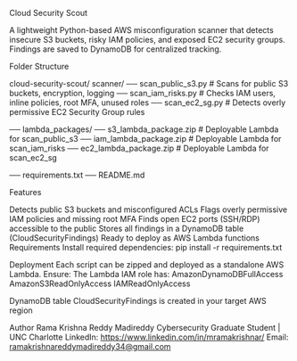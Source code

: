 Cloud Security Scout

A lightweight Python-based AWS misconfiguration scanner that detects insecure S3 buckets, risky IAM policies, and exposed EC2 security groups. Findings are saved to DynamoDB for centralized tracking.

Folder Structure

cloud-security-scout/ scanner/ ── scan_public_s3.py # Scans for public S3 buckets, encryption, logging ── scan_iam_risks.py # Checks IAM users, inline policies, root MFA, unused roles ── scan_ec2_sg.py # Detects overly permissive EC2 Security Group rules

── lambda_packages/ ── s3_lambda_package.zip # Deployable Lambda for scan_public_s3 ── iam_lambda_package.zip # Deployable Lambda for scan_iam_risks ── ec2_lambda_package.zip # Deployable Lambda for scan_ec2_sg

── requirements.txt ── README.md

Features

Detects public S3 buckets and misconfigured ACLs
Flags overly permissive IAM policies and missing root MFA
Finds open EC2 ports (SSH/RDP) accessible to the public
Stores all findings in a DynamoDB table (CloudSecurityFindings)
Ready to deploy as AWS Lambda functions
Requirements Install required dependencies: pip install -r requirements.txt

Deployment Each script can be zipped and deployed as a standalone AWS Lambda. Ensure: The Lambda IAM role has: AmazonDynamoDBFullAccess AmazonS3ReadOnlyAccess IAMReadOnlyAccess

DynamoDB table CloudSecurityFindings is created in your target AWS region

Author Rama Krishna Reddy Madireddy Cybersecurity Graduate Student | UNC Charlotte LinkedIn: https://www.linkedin.com/in/mramakrishnar/ Email: ramakrishnareddymadireddy34@gmail.com

